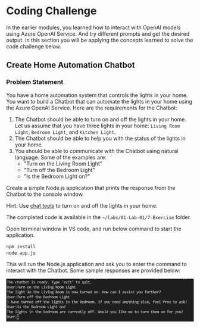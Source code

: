 # Coding Challenge

In the earlier modules, you learned how to interact with OpenAI models using Azure OpenAI Service. And try different prompts and get the desired output. In this section you will be applying the concepts learned to solve the code challenge below.

## Create Home Automation Chatbot

### Problem Statement

You have a home automation system that controls the lights in your home. You want to build a Chatbot that can automate the lights in your home using the Azure OpenAI Service. Here are the requirements for the Chatbot:

1. The Chatbot should be able to turn on and off the lights in your home. Let us assume that you have three lights in your home: `Living Room Light`, `Bedroom Light`, and `Kitchen Light`.
2. The Chatbot should be able to help you with the status of the lights in your home.
3. You should be able to communicate with the Chatbot using natural language. Some of the examples are:
   - "Turn on the Living Room Light"
   - "Turn off the Bedroom Light"
   - "Is the Bedroom Light on?"

Create a simple Node.js application that prints the response from the Chatbot to the console window.

Hint: Use [chat tools]('https://learn.microsoft.com/en-us/javascript/api/overview/azure/openai-readme?view=azure-node-preview#use-chat-tools') to turn on and off the lights in your home.

The completed code is available in the `~/labs/01-Lab-01/7-Exercise` folder.

Open terminal window in VS code, and run below command to start the application.

```bash
npm install
node app.js
```

This will run the Node.js application and ask you to enter the command to interact with the Chatbot. Some sample responses are provided below:

![alt text](images/chatbot-exercise.png)
